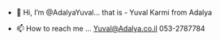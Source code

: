 - 👋 Hi, I’m @AdalyaYuval... that is - Yuval Karmi from Adalya

- 📫 How to reach me ...
Yuval@Adalya.co.il
053-2787784
